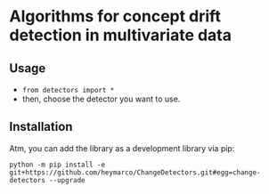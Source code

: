 # Algorithms for concept drift detection in multivariate data

## Usage

- `from detectors import *`
- then, choose the detector you want to use.

## Installation

Atm, you can add the library as a development library via pip:

    python -m pip install -e git+https://github.com/heymarco/ChangeDetectors.git#egg=change-detectors --upgrade
